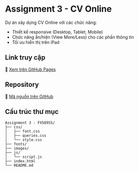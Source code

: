# Assignment 3 - CV Online

Dự án xây dựng CV Online với các chức năng:
- Thiết kế responsive (Desktop, Tablet, Mobile)
- Chức năng ẩn/hiện (View More/Less) cho các phần thông tin
- Tối ưu hiển thị trên iPad

## Link truy cập

🔗 [Xem trên GitHub Pages](https://thienmanh98.github.io)

## Repository

📁 [Mã nguồn trên GitHub](https://github.com/thienmanh98/thienmanh.github.io)

## Cấu trúc thư mục
```
Assignment 3 - FX58955/
├── css/
│   ├── font.css
│   ├── queries.css
│   └── style.css
├── fonts/
├── images/
├── js/
│   └── script.js
├── index.html
└── README.md
```